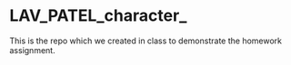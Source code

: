 # LAV_PATEL_character_
This is the repo which we created in class to demonstrate the homework assignment.
